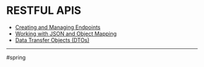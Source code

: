 # RESTFUL APIS
- [Creating and Managing Endpoints](endpointspring.md)
- [Working with JSON and Object Mapping](jsonobjectmaping.md)
- [Data Transfer Objects (DTOs)](dtospring.md)
- - - 
#spring 